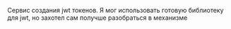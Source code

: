 Сервис создания jwt токенов.
Я мог использовать готовую библиотеку для jwt, но захотел сам получше разобраться в механизме
